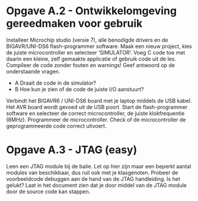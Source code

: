 # Opgave A.2 - Ontwikkelomgeving gereedmaken voor gebruik

Installeer Microchip studio (versie 7), alle benodigde drivers en de BIGAVR/UNI-DS6 flash-programmer software. 
Maak een nieuw project, kies de juiste microcontroller en selecteer ‘SIMULATOR’. 
Voeg C code toe met daarin een kleine, zelf gemaakte applicatie of gebruik code uit de les. 
Compileer de code zonder fouten en warnings! Geef antwoord op de onderstaande vragen.

- A Draait de code in de simulator?
- B Hoe kun je zien of de code de juiste I/O aanstuurt?

Verbindt het BIGAVR6 / UNI-DS6 board met je laptop middels de USB kabel. 
Het AVR board wordt gevoed uit de USB poort. Start de flash-programmer software en selecteer de correct microcontroller, de juiste klokfrequentie (8MHz). 
Programmeer de microcontroller. 
Check of de microcontroller de geprogrammeerde code correct uitvoert.

# Opgave A.3 - JTAG (easy)

Leen een JTAG module bij de balie. 
Let op hier zijn maar een beperkt aantal modules van beschikbaar, dus ruil ook met je klasgenoten. 
Probeer de voorbeeldcode debuggen aan de hand van de JTAG handleiding. 
Is het gelukt? Laat in het document zien dat je door middel van de JTAG module door de source code kan stappen.